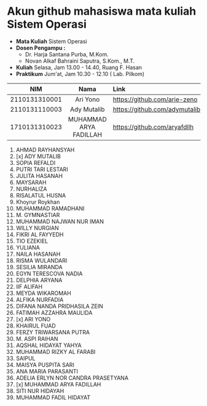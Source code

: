 # Akun github mahasiswa mata kuliah Sistem Operasi

- **Mata Kuliah** Sistem Operasi 
- **Dosen Pengampu :**
    - Dr. Harja Santana Purba, M.Kom.
    - Novan Alkaf Bahraini Saputra, S.Kom., M.T.
- **Kuliah** Selasa, Jam 13.00 - 14.40, Ruang F. Hasan
- **Praktikum** Jum'at, Jam 10.30 - 12.10 ( Lab. Pilkom)


| NIM | Nama | Link |
| ----------- | :---------: | :---------- |
| 2110131310001 | Ari Yono | https://github.com/arie-zeno |
| 2110131110003 | Ady Mutalib | https://github.com/adymutalib |
| 1710131310023 | MUHAMMAD ARYA FADILLAH | https://github.com/aryafdllh |


1. AHMAD RAYHANSYAH 
2. [x] ADY MUTALIB
3. SOPIA REFALDI
4. PUTRI TARI LESTARI
5. JULITA HASANAH
6. MAYSARAH 
7. NURHALIZA
8. RISALATUL HUSNA
9. Khoyrur Roykhan
10. MUHAMMAD RAMADHANI
11. M. GYMNASTIAR
12. MUHAMMAD NAJWAN NUR IMAN
13. WILLY NURGIAN
14. FIKRI AL FAYYEDH
15. TIO EZEKIEL
16. YULIANA
17. NAILA HASANAH
18. RISMA WULANDARI
19. SESILIA MIRANDA
20. EGYN TERESCOVA NADIA
21. DELPHIA ARYANA
22. IIF ALIFAH
23. MEYDA WIKAROMAH
24. ALFIKA NURFADIA
25. DIFANA NANDA PRIDHASILA ZEIN
26. FATIMAH AZZAHRA MAULIDA
27. [x] ARI YONO
28. KHAIRUL FUAD
29. FERZY TRIWARSANA PUTRA
30. M. ASPI RAIHAN
31. AQSHAL HIDAYAT YAHYA
32. MUHAMMAD RIZKY AL FARABI
33. SAIPUL
34. MAISYA PUSPITA SARI
35. ANA MARIA PARASANTI
36. ADELIA ERLYN NOR CANDRA PRASETYANA
37. [x] MUHAMMAD ARYA FADILLAH
38. SITI NUR HIDAYAH
39. MUHAMMAD FADIL HIDAYAT

